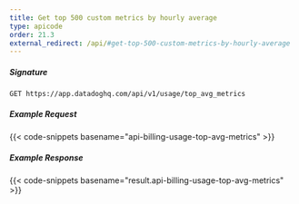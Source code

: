 ```yaml
---
title: Get top 500 custom metrics by hourly average
type: apicode
order: 21.3
external_redirect: /api/#get-top-500-custom-metrics-by-hourly-average
---
```


##### Signature
`GET https://app.datadoghq.com/api/v1/usage/top_avg_metrics`
##### Example Request
{{< code-snippets basename="api-billing-usage-top-avg-metrics" >}}
##### Example Response
{{< code-snippets basename="result.api-billing-usage-top-avg-metrics" >}}